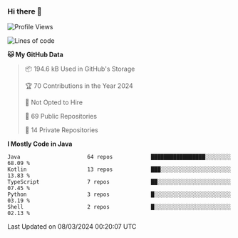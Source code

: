 ### Hi there 👋


<!--START_SECTION:waka-->
![Profile Views](http://img.shields.io/badge/Profile%20Views-5-blue)

![Lines of code](https://img.shields.io/badge/From%20Hello%20World%20I%27ve%20Written-7.9%20million%20lines%20of%20code-blue)

**🐱 My GitHub Data** 

> 📦 194.6 kB Used in GitHub's Storage 
 > 
> 🏆 70 Contributions in the Year 2024
 > 
> 🚫 Not Opted to Hire
 > 
> 📜 69 Public Repositories 
 > 
> 🔑 14 Private Repositories 
 > 
**I Mostly Code in Java** 

```text
Java                     64 repos            █████████████████░░░░░░░░   68.09 % 
Kotlin                   13 repos            ███░░░░░░░░░░░░░░░░░░░░░░   13.83 % 
TypeScript               7 repos             ██░░░░░░░░░░░░░░░░░░░░░░░   07.45 % 
Python                   3 repos             █░░░░░░░░░░░░░░░░░░░░░░░░   03.19 % 
Shell                    2 repos             █░░░░░░░░░░░░░░░░░░░░░░░░   02.13 % 
```




 Last Updated on 08/03/2024 00:20:07 UTC
<!--END_SECTION:waka-->
